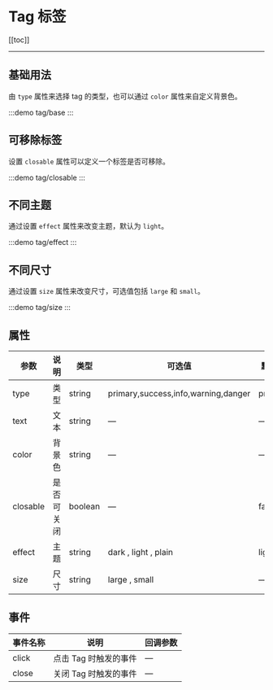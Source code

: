 # Tag 标签

[[toc]]

---

## 基础用法

由 `type` 属性来选择 tag 的类型，也可以通过 `color` 属性来自定义背景色。

:::demo
tag/base
:::

## 可移除标签

设置 `closable` 属性可以定义一个标签是否可移除。

:::demo
tag/closable
:::

## 不同主题

通过设置 `effect` 属性来改变主题，默认为 `light`。

:::demo
tag/effect
:::

## 不同尺寸

通过设置 `size` 属性来改变尺寸，可选值包括 `large` 和 `small`。

:::demo
tag/size
:::

## 属性

| 参数     | 说明       | 类型    | 可选值                              | 默认值  |
| -------- | ---------- | ------- | ----------------------------------- | ------- |
| type     | 类型       | string  | primary,success,info,warning,danger | primary |
| text     | 文本       | string  | —                                   | —       |
| color    | 背景色     | string  | —                                   | —       |
| closable | 是否可关闭 | boolean | —                                   | false   |
| effect   | 主题       | string  | dark , light , plain                | light   |
| size     | 尺寸       | string  | large , small                       | —       |

## 事件

| 事件名称 | 说明                  | 回调参数 |
| -------- | --------------------- | -------- |
| click    | 点击 Tag 时触发的事件 | —        |
| close    | 关闭 Tag 时触发的事件 | —        |
